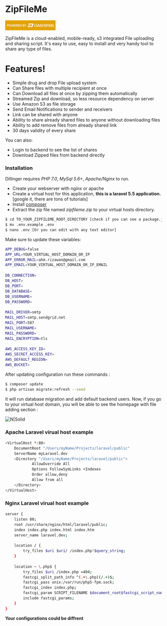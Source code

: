 # ZipFileMe

![N|Solid](https://raw.githubusercontent.com/arizawan/app-docs/25d354ad/powered_by.png)

ZipFileMe is a cloud-enabled, mobile-ready, s3 integrated File uploading and sharing script. It's easy to use, easy to install and very handy tool to share any type of files.

# Features!

  - Simple drug and drop File upload system
  - Can Share files with multiple recipient at once
  - Can Download all files at once by zipping them automatically
  - Streamed Zip and download, so less resource dependency on server
  - Use Amazon S3 as file storage
  - Send Email Notifications to sender and receivers
  - Link can be shared with anyone
  - Ability to share already shared files to anyone without downloading files
  - Ability to add remove files from already shared link
  -  30 days validity of every share

You can also:
  - Login to backend to see the list of shares
  - Download Zipped files from backend directly


### Installation

Dillinger requires *PHP 7.0*, *MySql 5.6+*, *Apache/Nginx* to run.

- Create your webserver with nginx or apache
- Create a virtual host for this application, **this is a laravel 5.5 application.** [google it, there are tons of tutorials]
- Install [composer](https://getcomposer.org/) 
- Extract the zip file named *zipfileme.zip* to your virtual hosts directory.

```sh
$ cd TO_YOUR_ZIPFILEME_ROOT_DIRECTORY [check if you can see a package.json file]
$ mv .env.example .env
$ nano .env [Or you can edit with any text editor]
```
Make sure to update these variables:

```sh
APP_DEBUG=false
APP_URL=YOUR_VIRTUAL_HOST_DOMAIN_OR_IP
APP_ERROR_MAIL=ahm.rizawan@gmail.com
APP_EMAIL=YOUR_VIRTUAL_HOST_DOMAIN_OR_IP_EMAIL

DB_CONNECTION=
DB_HOST=
DB_PORT=
DB_DATABASE=
DB_USERNAME=
DB_PASSWORD=

MAIL_DRIVER=smtp
MAIL_HOST=smtp.sendgrid.net
MAIL_PORT=587
MAIL_USERNAME=
MAIL_PASSWORD=
MAIL_ENCRYPTION=tls

AWS_ACCESS_KEY_ID=
AWS_SECRET_ACCESS_KEY=
AWS_DEFAULT_REGION=
AWS_BUCKET=
```
After updating configuration run these commands :

```sh
$ composer update
$ php artisan migrate:refresh --seed
```
It will run database migration and add default backend users. Now, if you go to your virtual host domain, you will be able to see the homepage with file adding section :

![N|Solid](https://cdn.rawgit.com/arizawan/app-docs/19af03a8/zipfileme/01.%20Upload.png)

### Apache Laravel virual host example

```sh
<VirtualHost *:80>
    DocumentRoot "/Users/myName/Projects/laravel/public"
    ServerName myLaravel.dev
    <Directory "/Users/myName/Projects/laravel/public">
            AllowOverride All
            Options FollowSymLinks +Indexes
            Order allow,deny
            Allow from all
    </Directory>
</VirtualHost>
```
### Nginx Laravel virual host example

```sh
server {
    listen 80;
    root /usr/share/nginx/html/laravel/public;
    index index.php index.html index.htm
    server_name laravel.dev;
    
    location / {
        try_files $uri $uri/ /index.php?$query_string;
    }

    location ~ \.php$ {
        try_files $uri /index.php =404;
        fastcgi_split_path_info ^(.+\.php)(/.+)$;
        fastcgi_pass unix:/var/run/php5-fpm.sock;
        fastcgi_index index.php;
        fastcgi_param SCRIPT_FILENAME $document_root$fastcgi_script_name;
        include fastcgi_params;
    }
}
```
**Your configurations could be diffrent**

